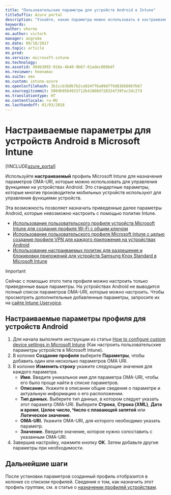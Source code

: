 ```yaml
---
title: "Пользовательские параметры для устройств Android в Intune"
titleSuffix: Azure portal
description: "Узнайте, какие параметры можно использовать в настраиваемом профиле Android.\""
keywords: 
author: vhorne
ms.author: victorh
manager: angrobe
ms.date: 09/18/2017
ms.topic: article
ms.prod: 
ms.service: microsoft-intune
ms.technology: 
ms.assetid: 494b3892-916e-4b40-9b67-61adec889bdf
ms.reviewer: heenamac
ms.suite: ems
ms.custom: intune-azure
ms.openlocfilehash: 3b1ccb3b0b7b2ce024ff6a09d7f9d8366896fb67
ms.sourcegitcommit: 5004b9564915712b41860df20324f39fac3dc27d
ms.translationtype: HT
ms.contentlocale: ru-RU
ms.lasthandoff: 01/03/2018
---
```

# <a name="custom-settings-for-android-devices-in-microsoft-intune"></a>Настраиваемые параметры для устройств Android в Microsoft Intune

[!INCLUDE[azure_portal](./includes/azure_portal.md)]

Используйте **настраиваемый** профиль Microsoft Intune для назначения параметров OMA-URI, которые можно использовать для управления функциями на устройствах Android. Это стандартные параметры, которые многие производители мобильных устройств используют для управления функциями устройств.

Эта возможность позволяет назначать приведенные далее параметры Android, которые невозможно настроить с помощью политик Intune.

- [Использование пользовательского профиля устройств Microsoft Intune для создания профиля Wi-Fi с общим ключом](/intune/wi-fi-profile-shared-key)
- [Использование пользовательского профиля Microsoft Intune с целью создания профиля VPN для каждого приложения на устройствах Android](/intune/android-pulse-secure-per-app-vpn)
- [Использование настраиваемых политик для разрешения и блокировки приложений для устройств Samsung Knox Standard в Microsoft Intune](/intune/samsung-knox-apps-allow-block)

>[!IMPORTANT]
>Сейчас с помощью этого типа профиля можно настроить только приведенные выше параметры. На устройствах Android не выводится полный список параметров OMA-URI, которые можно настроить. Чтобы просмотреть дополнительные добавленные параметры, запросите их на [сайте Intune Uservoice](https://microsoftintune.uservoice.com/forums/291681-ideas).

## <a name="custom-profile-settings-for-android-devices"></a>Настраиваемые параметры профиля для устройств Android

1. Для начала выполните инструкции из статьи [How to configure custom device settings in Microsoft Intune](custom-settings-configure.md) (Как настроить пользовательские параметры устройств в Microsoft Intune).
2. В колонке **Создание профиля** выберите **Параметры**, чтобы добавить один или несколько параметров OMA URI.
3. В колонке **Изменить строку** укажите следующие значения для каждого параметра.
    - **Имя.** Введите уникальное имя для параметра OMA-URI, чтобы его было проще найти в списке параметров.
    - **Описание.** Укажите в описании общие сведения о параметре и актуальную информацию о его расположении.
    - **Тип данных.** Выберите тип данных, в котором следует указать этот параметр OMA-URI. Выберите **Строка**, **Строка (XML)**, **Дата и время**, **Целое число**, **Число с плавающей запятой** или **Логическое значение**.
    - **OMA-URI.** Укажите OMA-URI, для которого необходимо указать параметр.
    - **Значение.** Введите значение, которое нужно сопоставить с указанным OMA-URI.
4. Завершив настройку, нажмите кнопку **ОК**. Затем добавьте другие параметры при необходимости.

## <a name="next-steps"></a>Дальнейшие шаги

После установки параметров созданный профиль отобразится в колонке со списком профилей. Сведения о том, как назначить этот профиль группам, см. в статье о [назначении профилей устройствам](device-profile-assign.md).




